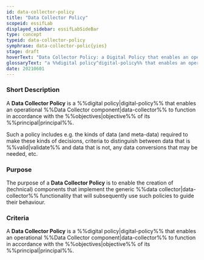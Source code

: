 ```yaml
---
id: data-collector-policy
title: "Data Collector Policy"
scopeid: essifLab
displayed_sidebar: essifLabSideBar
type: concept
typeid: data-collector-policy
symphrase: data-collector-polic{yies}
stage: draft
hoverText: "Data Collector Policy: a Digital Policy that enables an operational Data Collector component to function in accordance with the Objectives of its Principal"
glossaryText: "a %%digital policy^digital-policy%% that enables an operational %%data collector^data-collector%% component to function in accordance with the %%objectives^objective%% of its %%principal^principal%%."
date: 20210601
---
```


### Short Description
A **Data Collector Policy** is a %%digital policy|digital-policy%% that enables an operational %%Data Collector component|data-collector%% to function in accordance with the %%objectives|objective%% of its %%principal|principal%%.

Such a policy includes e.g. the kinds of data (and meta-data) required to make these kinds of decisions, criteria to distinguish between data that is %%valid|validate%% and data that is not, any data conversions that may be needed, etc.

### Purpose
The purpose of a **Data Collector Policy** is to enable the creation of (technical) components that implement the generic %%data collector|data-collector%% functionality that will subsequently use such policies to guide their behaviour.

### Criteria
A **Data Collector Policy** is a %%digital policy|digital-policy%% that enables an operational %%Data Collector component|data-collector%% to function in accordance with the %%objectives|objective%% of its %%principal|principal%%.
